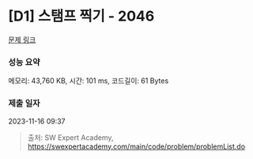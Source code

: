 # [D1] 스탬프 찍기 - 2046 

[문제 링크](https://swexpertacademy.com/main/code/problem/problemDetail.do?contestProbId=AV5QKdT6AyYDFAUq) 

### 성능 요약

메모리: 43,760 KB, 시간: 101 ms, 코드길이: 61 Bytes

### 제출 일자

2023-11-16 09:37



> 출처: SW Expert Academy, https://swexpertacademy.com/main/code/problem/problemList.do